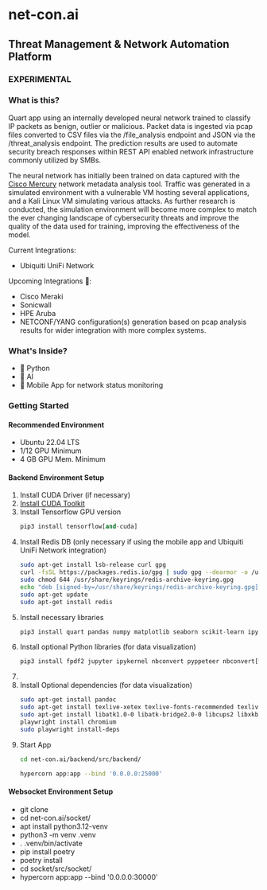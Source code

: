 # net-con.ai
## Threat Management & Network Automation Platform ##

### EXPERIMENTAL ###

### What is this?
Quart app using an internally developed neural network trained to classify IP packets as benign, outlier or malicious. Packet data is ingested via pcap files converted to CSV files via the 
/file_analysis endpoint and JSON via the /threat_analysis endpoint. The prediction results are used to automate security breach responses within REST API enabled network infrastructure commonly utilized by SMBs. 

The neural network has initially been trained on data captured with the [Cisco Mercury](https://github.com/cisco/mercury) network metadata analysis tool. Traffic was generated in a simulated environment with a vulnerable VM hosting several applications, and a Kali Linux VM simulating various attacks. As further research is conducted, the simulation environment will become more complex to match the ever changing landscape of cybersecurity threats and improve the quality of the data used for training, improving the effectiveness of the model.

Current Integrations:
- Ubiquiti UniFi Network

Upcoming Integrations 👀:
- Cisco Meraki
- Sonicwall
- HPE Aruba
- NETCONF/YANG configuration(s) generation based on pcap analysis results for wider integration with more complex systems. 

### What's Inside?

- 🐍 Python 
- 🧠 AI
- 📱 Mobile App for network status monitoring

### Getting Started

#### Recommended Environment
- Ubuntu 22.04 LTS
- 1/12 GPU Minimum
- 4 GB GPU Mem. Minimum

#### Backend Environment Setup

1. Install CUDA Driver (if necessary)
2. [Install CUDA Toolkit](https://developer.nvidia.com/cuda-downloads?target_os=Linux&target_arch=x86_64&Distribution=Ubuntu&target_version=22.04&target_type=runfile_local)
3. Install Tensorflow GPU version
    ```python
    pip3 install tensorflow[and-cuda]
    ``` 
4. Install Redis DB (only necessary if using the mobile app and Ubiquiti UniFi Network integration)
    ```bash
    sudo apt-get install lsb-release curl gpg
    curl -fsSL https://packages.redis.io/gpg | sudo gpg --dearmor -o /usr/share/keyrings/redis-archive-keyring.gpg
    sudo chmod 644 /usr/share/keyrings/redis-archive-keyring.gpg
    echo "deb [signed-by=/usr/share/keyrings/redis-archive-keyring.gpg] https://packages.redis.io/deb $(lsb_release -cs) main" | sudo tee /etc/apt/sources.list.d/redis.list
    sudo apt-get update
    sudo apt-get install redis

    ```
5.  Install necessary libraries 
    ```python
    pip3 install quart pandas numpy matplotlib seaborn scikit-learn ipykernel asyncio-redis redis Werkzeug flask_cors
    ``` 
6. Install optional Python libraries (for data visualization)
    ```python
    pip3 install fpdf2 jupyter ipykernel nbconvert pyppeteer nbconvert[webpdf] 
    ``` 
7. 
6. Install Optional dependencies (for data visualization)
    ```bash
    sudo apt-get install pandoc
    sudo apt-get install texlive-xetex texlive-fonts-recommended texlive-plain-generic
    sudo apt-get install libatk1.0-0 libatk-bridge2.0-0 libcups2 libxkbcommon0 libatspi2.0-0 libxcomposite1 libxdamage1 libxrandr2 libpango-1.0-0 libasound2
    playwright install chromium
    sudo playwright install-deps

    ```
8. Start App
    ```bash
    cd net-con.ai/backend/src/backend/

    hypercorn app:app --bind '0.0.0.0:25000'
    ``` 

#### Websocket Environment Setup
* git clone 
* cd net-con.ai/socket/
* apt install python3.12-venv
* python3 -m venv .venv 
* . .venv/bin/activate
* pip install poetry 
* poetry install
* cd socket/src/socket/
* hypercorn app:app --bind '0.0.0.0:30000'






